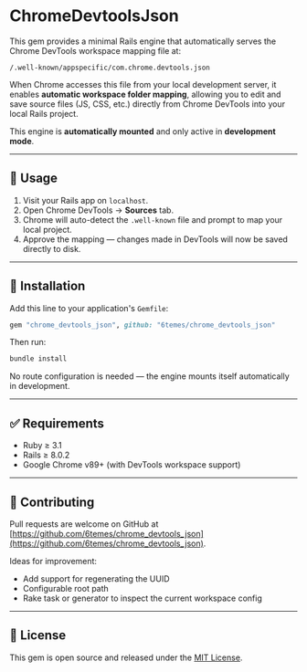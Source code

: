 # ChromeDevtoolsJson

This gem provides a minimal Rails engine that automatically serves the Chrome DevTools workspace mapping file at:

```
/.well-known/appspecific/com.chrome.devtools.json
```

When Chrome accesses this file from your local development server, it enables **automatic workspace folder mapping**, allowing you to edit and save source files (JS, CSS, etc.) directly from Chrome DevTools into your local Rails project.

This engine is **automatically mounted** and only active in **development mode**.

---

## 🚀 Usage

1. Visit your Rails app on `localhost`.
2. Open Chrome DevTools → **Sources** tab.
3. Chrome will auto-detect the `.well-known` file and prompt to map your local project.
4. Approve the mapping — changes made in DevTools will now be saved directly to disk.

---

## 🔧 Installation

Add this line to your application's `Gemfile`:

```ruby
gem "chrome_devtools_json", github: "6temes/chrome_devtools_json"
```

Then run:

```bash
bundle install
```

No route configuration is needed — the engine mounts itself automatically in development.

---

## ✅ Requirements

- Ruby ≥ 3.1
- Rails ≥ 8.0.2
- Google Chrome v89+ (with DevTools workspace support)

---

## 🤝 Contributing

Pull requests are welcome on GitHub at [https://github.com/6temes/chrome_devtools_json](https://github.com/6temes/chrome_devtools_json).

Ideas for improvement:

- Add support for regenerating the UUID
- Configurable root path
- Rake task or generator to inspect the current workspace config

---

## 📄 License

This gem is open source and released under the [MIT License](https://opensource.org/licenses/MIT).
